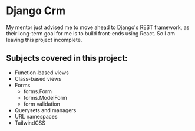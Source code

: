 # Django Crm

My mentor just advised me to move ahead to Django's REST framework, as their long-term goal for me is to build front-ends using React. So I am leaving this project incomplete.


## Subjects covered in this project:
- Function-based views
- Class-based views
- Forms
  - forms.Form
  - forms.ModelForm
  - form validation
- Querysets and managers
- URL namespaces
- TailwindCSS

